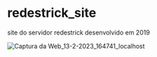 # redestrick_site
site do servidor redestrick desenvolvido em 2019

![Captura da Web_13-2-2023_164741_localhost](https://user-images.githubusercontent.com/49986895/218564370-a041f476-c726-4bb1-9c62-a78cdd8255fa.jpeg)
